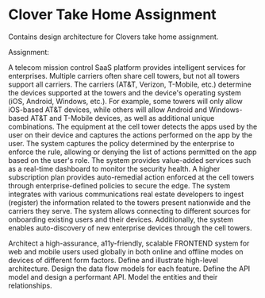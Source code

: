 # Clover Take Home Assignment
Contains design architecture for Clovers take home assignment.

Assignment:

A telecom mission control SaaS platform provides intelligent services for enterprises. Multiple carriers often share cell towers, but not all towers support all carriers. The carriers (AT&T, Verizon, T-Mobile, etc.) determine the devices supported at the towers and the device's operating system (iOS, Android, Windows, etc.). For example, some towers will only allow iOS-based AT&T devices, while others will allow Android and Windows-based AT&T and T-Mobile devices, as well as additional unique combinations. The equipment at the cell tower detects the apps used by the user on their device and captures the actions performed on the app by the user. The system captures the policy determined by the enterprise to enforce the rule, allowing or denying the list of actions permitted on the app based on the user's role. The system provides value-added services such as a real-time dashboard to monitor the security health. A higher subscription plan provides auto-remedial action enforced at the cell towers through enterprise-defined policies to secure the edge. The system integrates with various communications real estate developers to ingest (register) the information related to the towers present nationwide and the carriers they serve. The system allows connecting to different sources for onboarding existing users and their devices. Additionally, the system enables auto-discovery of new enterprise devices through the cell towers.


Architect a high-assurance, a11y-friendly, scalable FRONTEND system for web and mobile users used globally in both online and offline modes on devices of different form factors. Define and illustrate high-level architecture. Design the data flow models for each feature. Define the API model and design a performant API. Model the entities and their relationships.


